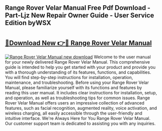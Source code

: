 ## Range Rover Velar Manual Free Pdf Download - Part-Ljz New Repair Owner Guide - User Service Edition byWSX

# <h2><a href="http://bc9833.oget.top/?id=Range+Rover+Velar+Manual">🔗Download New 👉🔴 Range Rover Velar Manual</a></h2>

[![Range Rover Velar Manual new download](https://i.imgur.com/5g1atiW.png)](http://bc9833.oget.top/?id=Range+Rover+Velar+Manual)
Welcome to the user manual for your newly delivered Range Rover Velar Manual. This comprehensive guide is intended to help you get started with your product and provide you with a thorough understanding of its features, functions, and capabilities. You will find step-by-step instructions for installation, operation, maintenance, and troubleshooting. Before using your Range Rover Velar Manual, please familiarize yourself with its functions and features by reading this user manual. It includes clear instructions for installation, setup, and operation, as well as troubleshooting tips for common issues. Range Rover Velar Manual offers users an impressive collection of advanced features, such as facial recognition, augmented reality, voice activation, and wireless charging, all easily accessible through the user-friendly and intuitive interface. We're Always Here for You Range Rover Velar Manual. Our customer support team is dedicated to assisting you with any inquiries.
